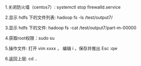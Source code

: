 1.关闭防火墙（centos7）: systemctl stop firewalld.service

2.显示 hdfs 下的文件列表: hadoop fs -ls /test/output7/

3.显示 hdfs 下的文件: hadoop fs -cat /test/output7/part-m-00000

4.获取root权限：sudo su

5.操作文件: 打开 vim xxxx ， 编辑 i ，保存并推出 Esc :qw 

6.返回上层: cd ..
